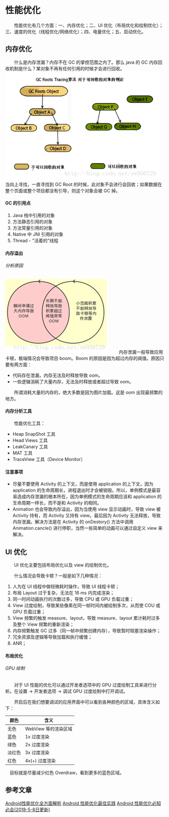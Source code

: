 # 性能优化

　　性能优化有几个方面：一、内存优化；二、UI 优化（布局优化和绘制优化）；三、速度的优化（线程优化/网络优化）；四、电量优化；五、启动优化。

## 内存优化
　　什么是内存泄漏？内存不在 GC 的掌控范围之内了。那么 java 的 GC 内存回收机制是什么？某对象不再有任何引用的时候才会进行回收。
![](./GC.png)
　　当向上寻找，一直寻找到 GC Root 的时候，此对象不会进行会回收；如果数据在整个页面或整个项目都没有引导，则这个对象会被 GC 掉。

#### GC 的引用点
1. Java 栈中引用的对象
2. 方法静态引用的对象
3. 方法常量引用的对象
4. Native 中 JNI 引用的对象
5. Thread - "活着的"线程

#### 内存溢出

###### 分析原因
![](内存溢出原因.png)
　　内存泄漏一般导致应用卡顿，极端情况会导致项目 boom。Boom 的原因是因为超过内存的阈值。原因只要有两方面：
* 代码存在泄漏，内存无法及时释放导致 oom。
* 一些逻辑消耗了大量内存，无法及时释放或者超过导致 oom。

　　所谓消耗大量的内存的，绝大多数是因为图片加载。这是 oom 出现最频繁的地方。

#### 内存分析工具
　　性能优化工具：
* Heap SnapShot 工具
* Head Views 工具
* LeakCanary 工具
* MAT 工具
* TraceView 工具（Device Monitor）

#### 注意事项
* 尽量不要使用 Activity 的上下文，而是使用 application 的上下文，因为 application 的生命周期长，进程退出时才会被销毁。所以，单例模式是最容易造成内存泄漏的根本所在，因为单例模式的生命周期应该和 application 的生命周期一样长，而不是和 Activity 的相同。
* Animation 也会导致内存溢出，因为当使用 view 显示动画时，导致 view 被 Activity 持有，而 Activity 又持有 view。最后因为 Activity 无法释放，导致内存泄漏。解决方法是在 Activity 的 onDestory() 方法中调用 Animation.cancle() 进行停职，当然一些简单的动画可以通过自定义 view 来解决。

## UI 优化
　　UI 优化主要包括布局优化以及 view 的绘制优化。

　　什么情况会导致卡顿？一般是如下几种情况：
1. 人为在 UI 线程中做轻微耗时操作，导致 UI 线程卡顿；
2. 布局 Layout 过于复杂，无法在 16 ms 内完成渲染；
3. 同一时间动画执行的次数过多，导致 CPU 或 GPU 负载过重；
4. View 过度绘制，导致某些像素在同一帧时间内被绘制多次，从而使 COU 或 GPU 负载过重；
5. View 频繁的触发 measure、layout，导致 measure、layout 累计耗时过多及整个 View 频繁的重新渲染；
6. 内存频繁触发 GC 过多（同一帧中频繁创建内存），导致暂时阻塞渲染操作；
7. 冗余资源及逻辑等导致加载和执行缓慢；
8. ANR；

#### 布局优化

###### GPU 绘制
　　对于 UI 性能的优化可以通过开发者选项中的 GPU 过度绘制工具来进行分析。在设置 -> 开发者选项 -> 调试 GPU 过度绘制中打开调试。

　　开启后在我们想要调试的应用界面中可以看到各种颜色的区域，具体含义如下：

| 颜色 | 含义 |
|--------|--------|
| 无色 | WebView 等的渲染区域 |
| 蓝色 | 1x 过度渲染 |
| 绿色 | 2x 过度渲染 |
| 淡红色 | 3x 过度渲染 |
| 红色 | 4x(+) 过度渲染 |

　目标就是尽量减少红色 Overdraw，看到更多的蓝色区域。



## 参考文章
[Android性能优化全方面解析](https://juejin.im/post/5a0d30e151882546d71ee49e)
[Android 性能优化最佳实践](https://juejin.im/post/5b50b017f265da0f7b2f649c)
[Android 性能优化必知必会(2018-5-8日更新)](https://zhuanlan.zhihu.com/p/30691789)
